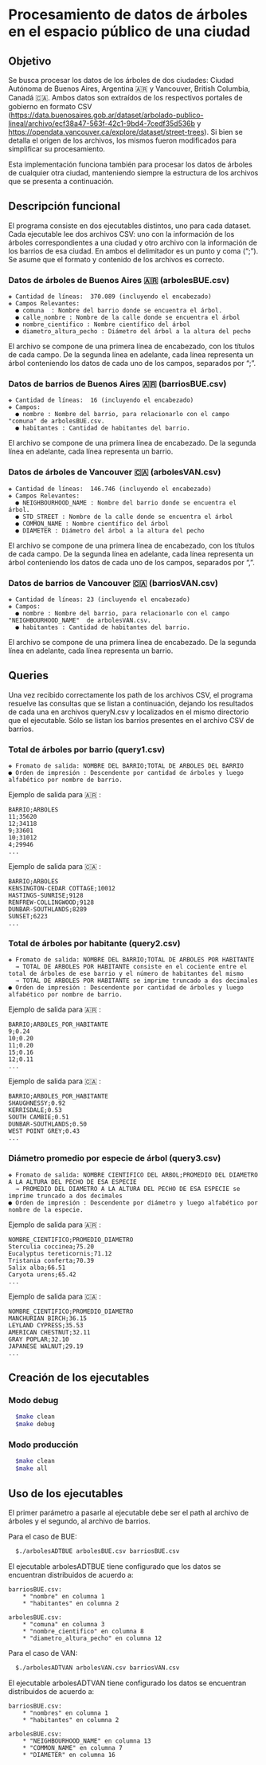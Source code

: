 # Procesamiento de datos de árboles en el espacio público de una ciudad

## Objetivo

Se busca procesar los datos de los árboles de dos ciudades: Ciudad Autónoma de Buenos Aires, Argentina :argentina: y Vancouver, British Columbia, Canadá :canada:.  Ambos datos son extraídos de los respectivos portales de gobierno en formato CSV (https://data.buenosaires.gob.ar/dataset/arbolado-publico-lineal/archivo/ecf38a47-563f-42c1-9bd4-7cedf35d536b y https://opendata.vancouver.ca/explore/dataset/street-trees). Si bien se detalla el origen de los archivos, los mismos fueron modificados para simplificar su procesamiento. 

Esta implementación funciona también para procesar los datos de árboles de cualquier otra ciudad, manteniendo siempre la estructura de los archivos que se presenta a continuación. 

## Descripción funcional

El programa consiste en dos ejecutables distintos, uno para cada dataset. Cada ejecutable lee dos archivos CSV: uno con la información de los
árboles correspondientes a una ciudad y otro archivo con la información de los barrios de esa ciudad. En ambos el delimitador es un punto y coma (“;”). Se asume que el formato y contenido de los archivos es correcto.

### Datos de árboles de Buenos Aires :argentina: (arbolesBUE.csv) ​

```
❖ Cantidad de líneas: ​ 370.089 (incluyendo el encabezado)
❖ Campos Relevantes:
  ● comuna ​ : Nombre del barrio donde se encuentra el árbol.
  ● calle_nombre ​: Nombre de la calle donde se encuentra el árbol
  ● nombre_cientifico ​: Nombre científico del árbol
  ● diametro_altura_pecho ​: Diámetro del árbol a la altura del pecho
```
El archivo se compone de una primera línea de encabezado, con los títulos de cada campo.
De la segunda línea en adelante, cada línea representa un árbol conteniendo los datos de cada uno de
los campos, separados por “;”.

### Datos de barrios de Buenos Aires :argentina: (barriosBUE.csv) ​
```
❖ Cantidad de líneas: ​ 16 (incluyendo el encabezado)
❖ Campos:
  ● nombre ​:​ Nombre del barrio, para relacionarlo con el campo "comuna" de arbolesBUE.csv.
  ● habitantes ​:​ Cantidad de habitantes del barrio.
```
El archivo se compone de una primera línea de encabezado. De la segunda línea en adelante,
cada línea representa un barrio.

###  Datos de árboles de Vancouver :canada: (arbolesVAN.csv) ​

```
❖ Cantidad de líneas: ​ 146.746 (incluyendo el encabezado)
❖ Campos Relevantes:
  ● NEIGHBOURHOOD_NAME ​:​ Nombre del barrio donde se encuentra el árbol.
  ● STD_STREET ​: Nombre de la calle donde se encuentra el árbol
  ● COMMON_NAME ​: Nombre científico del árbol
  ● DIAMETER ​: Diámetro del árbol a la altura del pecho
```
El archivo se compone de una primera línea de encabezado, con los títulos de cada campo.
De la segunda línea en adelante, cada línea representa un árbol conteniendo los datos de cada uno de
los campos, separados por “,”.

### Datos de barrios de Vancouver :canada: (barriosVAN.csv) ​
```
❖ Cantidad de líneas: ​23 (incluyendo el encabezado)
❖ Campos:
  ● nombre ​:​ Nombre del barrio, para relacionarlo con el campo "NEIGHBOURHOOD_NAME" ​ de ​arbolesVAN.csv​.
  ● habitantes ​:​ Cantidad de habitantes del barrio.
```
El archivo se compone de una primera línea de encabezado. De la segunda línea en adelante,
cada línea representa un barrio.

## Queries 

Una vez recibido correctamente los path de los archivos CSV, el programa resuelve las consultas que se listan a continuación, dejando los resultados de cada
una en archivos queryN.csv y localizados en el mismo directorio que el ejecutable. Sólo se listan los barrios presentes en el archivo CSV de barrios.

### Total de árboles por barrio (query1.csv)
```
❖ Fromato de salida: ​NOMBRE DEL BARRIO;TOTAL DE ARBOLES DEL BARRIO
● Orden de impresión ​:​ Descendente por cantidad de árboles y luego alfabético por nombre de barrio. 
```
Ejemplo de salida para :argentina: :
```
BARRIO;ARBOLES
11;35620
12;34118
9;33601
10;31012
4;29946
...
```
Ejemplo de salida para :canada: :
```
BARRIO;ARBOLES
KENSINGTON-CEDAR COTTAGE;10012
HASTINGS-SUNRISE;9128
RENFREW-COLLINGWOOD;9128
DUNBAR-SOUTHLANDS;8289
SUNSET;6223
...
```

### Total de árboles por habitante (query2.csv)

```
❖ Fromato de salida: ​NOMBRE DEL BARRIO;TOTAL DE ARBOLES POR HABITANTE
  → TOTAL DE ARBOLES POR HABITANTE consiste en el cociente entre el total de árboles de ese barrio y el número de habitantes del mismo
  → TOTAL DE ARBOLES POR HABITANTE se imprime truncado a dos decimales
● Orden de impresión ​:​ Descendente por cantidad de árboles y luego alfabético por nombre de barrio. 
```
Ejemplo de salida para :argentina: :
```
BARRIO;ARBOLES_POR_HABITANTE
9;0.24
10;0.20
11;0.20
15;0.16
12;0.11
...
```
Ejemplo de salida para :canada: :
```
BARRIO;ARBOLES_POR_HABITANTE
SHAUGHNESSY;0.92
KERRISDALE;0.53
SOUTH CAMBIE;0.51
DUNBAR-SOUTHLANDS;0.50
WEST POINT GREY;0.43
...
```

### Diámetro promedio por especie de árbol (query3.csv)
```
❖ Fromato de salida: ​NOMBRE CIENTIFICO DEL ARBOL;PROMEDIO DEL DIAMETRO A LA ALTURA DEL PECHO DE ESA ESPECIE
  → PROMEDIO DEL DIAMETRO A LA ALTURA DEL PECHO DE ESA ESPECIE se imprime truncado a dos decimales
● Orden de impresión ​:​ Descendente por diámetro y luego alfabético por nombre de la especie. 
```
Ejemplo de salida para :argentina: :
```
NOMBRE_CIENTIFICO;PROMEDIO_DIAMETRO
Sterculia coccinea;75.20
Eucalyptus tereticornis;71.12
Tristania conferta;70.39
Salix alba;66.51
Caryota urens;65.42
...
```
Ejemplo de salida para :canada: :
```
NOMBRE_CIENTIFICO;PROMEDIO_DIAMETRO
MANCHURIAN BIRCH;36.15
LEYLAND CYPRESS;35.53
AMERICAN CHESTNUT;32.11
GRAY POPLAR;32.10
JAPANESE WALNUT;29.19
...
```

## Creación de los ejecutables

### Modo debug

```bash
  $make clean
  $make debug
```

### Modo producción

```bash
  $make clean
  $make all
```

## Uso de los ejecutables

El primer parámetro a pasarle al ejecutable debe ser el path al archivo de árboles y el segundo, al archivo de barrios.

Para el caso de BUE:
```bash
  $./arbolesADTBUE arbolesBUE.csv barriosBUE.csv
```
El ejecutable arbolesADTBUE tiene configurado que los datos se encuentran distribuidos de acuerdo a:

    barriosBUE.csv:
        * "nombre" en columna 1
        * "habitantes" en columna 2

    arbolesBUE.csv:
        * "comuna" en columna 3
        * "nombre_cientifico" en columna 8
        * "diametro_altura_pecho" en columna 12

Para el caso de VAN:
```bash
  $./arbolesADTVAN arbolesVAN.csv barriosVAN.csv
```
El ejecutable arbolesADTVAN tiene configurado los datos se encuentran distribuidos de acuerdo a:

    barriosBUE.csv:
        * "nombres" en columna 1
        * "habitantes" en columna 2

    arbolesBUE.csv:
        * "NEIGHBOURHOOD_NAME" en columna 13
        * "COMMON_NAME" en columna 7
        * "DIAMETER" en columna 16